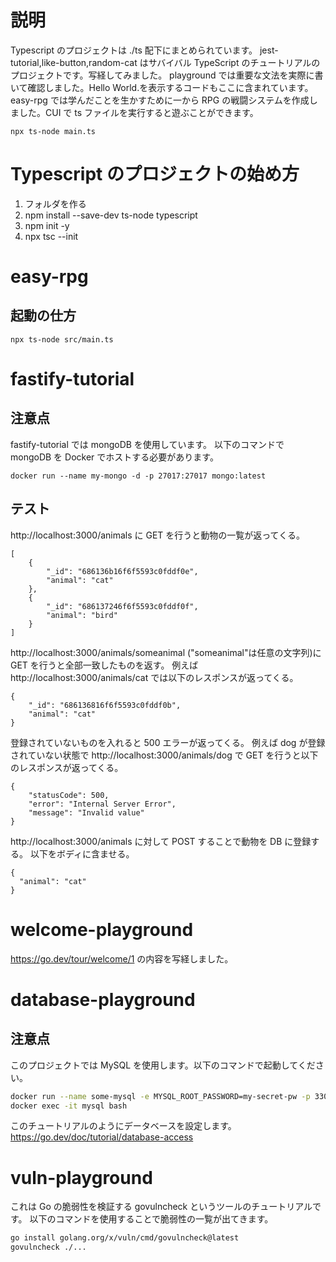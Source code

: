 # 説明

Typescript のプロジェクトは ./ts 配下にまとめられています。
jest-tutorial,like-button,random-cat はサバイバル TypeScript のチュートリアルのプロジェクトです。写経してみました。
playground では重要な文法を実際に書いて確認しました。Hello World.を表示するコードもここに含まれています。
easy-rpg では学んだことを生かすために一から RPG の戦闘システムを作成しました。CUI で ts ファイルを実行すると遊ぶことができます。

```
npx ts-node main.ts
```

# Typescript のプロジェクトの始め方

1. フォルダを作る
2. npm install --save-dev ts-node typescript
3. npm init -y
4. npx tsc --init

# easy-rpg

## 起動の仕方

```
npx ts-node src/main.ts
```

# fastify-tutorial

## 注意点

fastify-tutorial では mongoDB を使用しています。
以下のコマンドで mongoDB を Docker でホストする必要があります。

```
docker run --name my-mongo -d -p 27017:27017 mongo:latest
```

## テスト

http://localhost:3000/animals に GET を行うと動物の一覧が返ってくる。

```
[
    {
        "_id": "686136b16f6f5593c0fddf0e",
        "animal": "cat"
    },
    {
        "_id": "686137246f6f5593c0fddf0f",
        "animal": "bird"
    }
]
```

http://localhost:3000/animals/someanimal ("someanimal"は任意の文字列)に GET を行うと全部一致したものを返す。
例えば http://localhost:3000/animals/cat では以下のレスポンスが返ってくる。

```
{
    "_id": "686136816f6f5593c0fddf0b",
    "animal": "cat"
}
```

登録されていないものを入れると 500 エラーが返ってくる。
例えば dog が登録されていない状態で http://localhost:3000/animals/dog で GET を行うと以下のレスポンスが返ってくる。

```
{
    "statusCode": 500,
    "error": "Internal Server Error",
    "message": "Invalid value"
}
```

http://localhost:3000/animals に対して POST することで動物を DB に登録する。
以下をボディに含ませる。

```
{
  "animal": "cat"
}
```

# welcome-playground

https://go.dev/tour/welcome/1 の内容を写経しました。

# database-playground

## 注意点

このプロジェクトでは MySQL を使用します。以下のコマンドで起動してください。

```bash
docker run --name some-mysql -e MYSQL_ROOT_PASSWORD=my-secret-pw -p 3306:3306 -d mysql:latest
docker exec -it mysql bash
```

このチュートリアルのようにデータベースを設定します。
https://go.dev/doc/tutorial/database-access

# vuln-playground

これは Go の脆弱性を検証する govulncheck というツールのチュートリアルです。
以下のコマンドを使用することで脆弱性の一覧が出てきます。

```bash
go install golang.org/x/vuln/cmd/govulncheck@latest
govulncheck ./...
```
